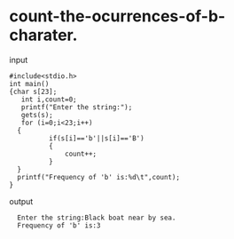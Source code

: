 # count-the-ocurrences-of-b-charater.

input 

    #include<stdio.h>
    int main()
    {char s[23];
	   int i,count=0;
	   printf("Enter the string:");
	   gets(s);
	   for (i=0;i<23;i++)
	  {
			  if(s[i]=='b'||s[i]=='B')
			  {
				  count++;
			  }	
	  }
	  printf("Frequency of 'b' is:%d\t",count);
    }


output

      Enter the string:Black boat near by sea.
      Frequency of 'b' is:3
